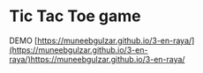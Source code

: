 # Tic Tac Toe game
DEMO [https://muneebgulzar.github.io/3-en-raya/](https://muneebgulzar.github.io/3-en-raya/)https://muneebgulzar.github.io/3-en-raya/
